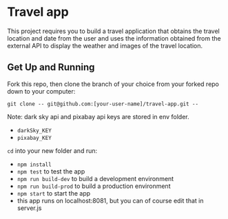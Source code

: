 # Travel app

This project requires you to build a travel application that obtains the travel location and date from the user and uses the information obtained from the external API to display the weather and images of the travel location.

## Get Up and Running

Fork this repo, then clone the branch of your choice from your forked repo down to your computer:

```
git clone -- git@github.com:[your-user-name]/travel-app.git --
```

Note: dark sky api and pixabay api keys are stored in env folder.
- ```darkSky_KEY```
- ```pixabay_KEY```

`cd` into your new folder and run:
- ```npm install```
- ```npm test``` to test the app
- ```npm run build-dev``` to build a development environment
- ```npm run build-prod``` to build a production environment
- ```npm start``` to start the app
- this app runs on localhost:8081, but you can of course edit that in server.js
